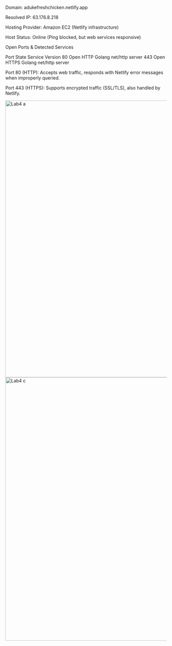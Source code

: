 Domain: adukefreshchicken.netlify.app

Resolved IP: 63.176.8.218

Hosting Provider: Amazon EC2 (Netlify infrastructure)

Host Status: Online (Ping blocked, but web services responsive)




Open Ports & Detected Services


Port	State	Service	Version
80	Open	HTTP	Golang net/http server
443	Open	HTTPS	Golang net/http server


Port 80 (HTTP): Accepts web traffic, responds with Netlify error messages when improperly queried.

Port 443 (HTTPS): Supports encrypted traffic (SSL/TLS), also handled by Netlify.




<img width="1408" height="864" alt="Lab4 a" src="https://github.com/user-attachments/assets/bd2b88d0-4b55-449a-9cef-4a6bb970dee9" />
<img width="983" height="822" alt="Lab4 c" src="https://github.com/user-attachments/assets/c5223431-3d46-4d0f-9910-7cdfc02eba12" />


